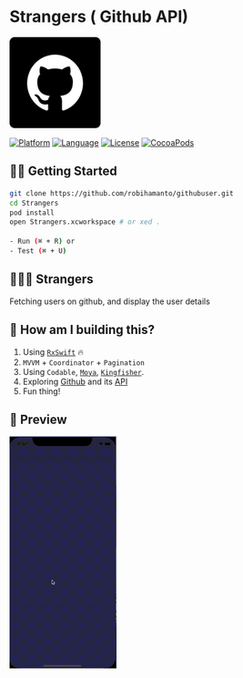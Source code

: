 Strangers ( Github API)
===================
<img src="./Preview/github.png" alt="alt text" width="160px" height="160px">

[![Platform](http://img.shields.io/badge/platform-ios-blue.svg?style=flat
)](https://developer.apple.com/iphone/index.action)
[![Language](http://img.shields.io/badge/language-swift-brightgreen.svg?style=flat
)](https://developer.apple.com/swift)
[![License](http://img.shields.io/badge/license-MIT-lightgrey.svg?style=flat
)](http://mit-license.org)
[![CocoaPods](https://img.shields.io/cocoapods/v/SwiftyWalkthrough.svg)]()

## 🏃‍♂️ Getting Started

``` bash
git clone https://github.com/robihamanto/githubuser.git
cd Strangers
pod install
open Strangers.xcworkspace # or xed .

- Run (⌘ + R) or
- Test (⌘ + U)
```

## 👨🏻‍💻 Strangers

Fetching users on github, and display the user details

## 🎉 How am I building this?
1. Using [`RxSwift`](https://github.com/ReactiveX/RxSwift) 🔥
2. `MVVM` + `Coordinator` + `Pagination`
3. Using `Codable`, [`Moya`](https://github.com/Moya/Moya), [`Kingfisher`](https://github.com/onevcat/Kingfisher).
4. Exploring [Github](https://github.com) and its [API](https://developer.github.com/v3/)
5. Fun thing!

## 📱 Preview
<img src="./Preview/strangers.gif" alt="alt text" width="188px" height="408px">
